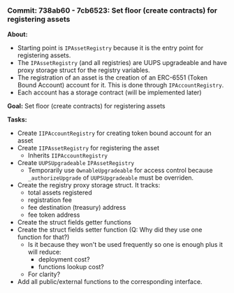 ### Commit: 738ab60 - 7cb6523: Set floor (create contracts) for registering assets
**About:**
- Starting point is `IPAssetRegistry` because it is the entry point for registering assets.
- The `IPAssetRegistry` (and all registries) are UUPS upgradeable and have proxy storage struct for the registry variables.
- The registration of an asset is the creation of an ERC-6551 (Token Bound Account) account for it. This is done through `IPAccountRegistry`.
- Each account has a storage contract (will be implemented later)

**Goal:**
Set floor (create contracts) for registering assets

**Tasks:**
- Create `IIPAccountRegistry` for creating token bound account for an asset
- Create `IIPAssetRegistry` for registering the asset
  - Inherits `IIPAccountRegistry`
- Create `UUPSUpgradeable` `IPAssetRegistry`
  - Temporarily use `OwnableUpgradeable` for access control because `_authorizeUpgrade` of `UUPSUpgradeable` must be overriden.
- Create the registry proxy storage struct. It tracks:
  - total assets registered
  - registration fee
  - fee destination (treasury) address
  - fee token address
- Create the struct fields getter functions
- Create the struct fields setter function (Q: Why did they use one function for that?)
  - Is it because they won't be used frequently so one is enough plus it will reduce:
    - deployment cost?
    - functions lookup cost?
  - For clarity?
- Add all public/external functions to the corresponding interface.
